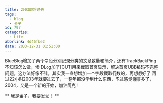 ```yaml
---
title: 2003即将过去
tags:
  - blog
  - 金子
id: 797
categories:
  - Life
abbrlink: 4d46fbe2
date: 2003-12-31 01:51:00
---
```

BlueBlog增加了两个字段分别记录分类的文章数量和简介，还有TrackBackPing不知该怎么做，惨
DLog加了[CUT]用来截取首页显示，解决首页UBB编码不完整问题，这办法好像不错，其实我一直想增加一个字段截取行数的，再想想好了
再过22小时2003年就要过去了，一整年都没学到什么东西，不过感觉懂事多了，2004，又是一个新的开始，加油阿克！

** 我是金子，我要发光！ **
